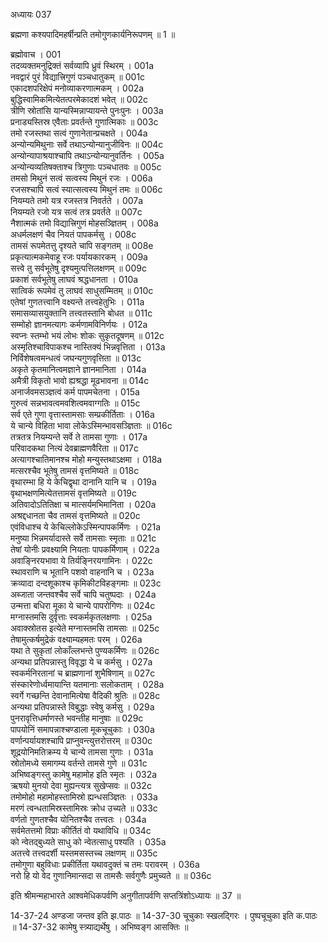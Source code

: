 अध्यायः 037

ब्रह्मणा कश्यपादिमहर्षीन्प्रति तमोगुणकार्यनिरूपणम् ॥ 1 ॥

ब्रह्मोवाच ।	001  
तदव्यक्तमनुद्रिक्तं सर्वव्यापि ध्रुवं स्थिरम् ।	001a  
नवद्वारं पुरं विद्यात्त्रिगुणं पञ्चधातुकम् ॥	001c  
एकादशपरिक्षेपं मनोव्याकरणात्मकम् ।	002a  
बुद्धिस्वामिकमित्येतत्परमेकादशं भवेत् ॥	002c  
त्रीणि स्रोतांसि यान्यस्मिन्नाप्यायन्ते पुनःपुनः ।	003a  
प्रनाड्यस्तिस्र एवैताः प्रवर्तन्ते गुणात्मिकाः ॥	003c  
तमो रजस्तथा सत्वं गुणानेतान्प्रचक्षते ।	004a  
अन्योन्यमिथुनाः सर्वे तथाऽन्योन्यानुजीविनः ॥	004c  
अन्योन्यापाश्रयाश्चापि तथाऽन्योन्यानुवर्तिनः ।	005a  
अन्योन्यव्यतिषक्ताश्च त्रिगुणाः पञ्चधातवः ॥	005c  
तमसो मिथुनं सत्वं सत्वस्य मिथुनं रजः ।	006a  
रजसश्चापि सत्वं स्यात्सत्वस्य मिथुनं तमः ॥	006c  
नियम्यते तमो यत्र रजस्तत्र निवर्तते ।	007a  
नियम्यते रजो यत्र सत्वं तत्र प्रवर्तते ॥	007c  
नैशात्मकं तमो विद्यात्त्रिगुणं मोहसञ्ज्ञितम् ।	008a  
अधर्मलक्षणं चैव नियतं पापकर्मसु ।	008c  
तामसं रूपमेतत्तु दृश्यते चापि सङ्गतम् ॥	008e  
प्रकृत्यात्मकमेवाहू रजः पर्यायकारकम् ।	009a  
सत्त्वे तु सर्वभूतेषु दृश्यमुत्पत्तिलक्षणम् ॥	009c  
प्रकाशं सर्वभूतेषु लाघवं श्रद्धधानता ।	010a  
सात्विकं रूपमेवं तु लाघवं साधुसम्मितम् ॥	010c  
एतेषां गुणतत्त्वानि वक्ष्यन्ते तत्त्वहेतुभिः ।	011a  
समासव्यासयुक्तानि तत्त्वतस्तानि बोधत ॥	011c  
सम्मोहो ज्ञानमत्यागः कर्मणामविनिर्णयः ।	012a  
स्वप्नः स्तम्भो भयं लोभः शोकः सुकृतदूषणम् ॥	012c  
अस्मृतिश्चाविपाकश्च नास्तिक्यं भिन्नवृत्तिता ।	013a  
निर्विशेषत्वमन्धत्वं जघन्यगुणवृत्तिता ॥	013c  
अकृते कृतमानित्वमज्ञाने ज्ञानमानिता ।	014a  
अमैत्री विकृतो भावो ह्यश्रद्धा मूढभावना ॥	014c  
अनार्जवमसञ्ज्ञत्वं कर्म पापमचेतना ।	015a  
गुरुत्वं सन्नभावत्वमवशित्वमवाग्गतिः ॥	015c  
सर्व एते गुणा वृत्तास्तामसाः सम्प्रकीर्तिताः ।	016a  
ये चान्ये विहिता भावा लोकेऽस्मिन्भावसञ्ज्ञिताः ॥	016c  
तत्रतत्र नियम्यन्ते सर्वे ते तामसा गुणाः ।	017a  
परिवादकथा नित्यं देवब्राह्मणवैरिता ॥	017c  
अत्यागश्चातिमानश्च मोहो मन्युस्तथाऽक्षमा ।	018a  
मत्सरश्चैव भूतेषु तामसं वृत्तमिष्यते ॥	018c  
वृथारम्भा हि ये केचिद्वृथा दानानि यानि च ।	019a  
वृथाभक्षणमित्येतत्तामसं वृत्तमिष्यते ॥	019c  
अतिवादोऽतितिक्षा च मात्सर्यमभिमानिता ।	020a  
अश्रद्दधानता चैव तामसं वृत्तमिष्यते ॥	020c  
एवंविधाश्च ये केचिल्लोकेऽस्मिन्पापकर्मिणः ।	021a  
मनुष्या भिन्नमर्यादास्ते सर्वे तामसाः स्मृताः ॥	021c  
तेषां योनीः प्रवक्ष्यामि नियताः पापकर्मिणाम् ।	022a  
अवाङ्निरयभावा ये तिर्यङ्निरयगामिनः ।	022c  
स्थावराणि च भूतानि पशवो वाहनानि च ।	023a  
क्रव्यादा दन्दशूकाश्च कृमिकीटविहङ्गमाः ॥	023c  
अब्जाता जन्तवश्चैव सर्वे चापि चतुष्पदाः ।	024a  
उन्मत्ता बधिरा मूका ये चान्ये पापरोगिणः ॥	024c  
मग्नास्तमसि दुर्वृत्ताः स्वकर्मकृतलक्षणाः ।	025a  
अवाक्स्रोतस इत्येते मग्नास्तमसि तामसाः ॥	025c  
तेषामुत्कर्षमुद्रेकं वक्ष्याम्यहमतः परम् ।	026a  
यथा ते सुकृतां लोकाँल्लभन्ते पुण्यकर्मिणः ॥	026c  
अन्यथा प्रतिपन्नास्तु विवृद्धा ये च कर्मसु ।	027a  
स्वकर्मनिरतानां च ब्राह्मणानां शुभैषिणाम् ॥	027c  
संस्कारेणोर्ध्वमायान्ति यतमानाः सलोकताम् ।	028a  
स्वर्गे गच्छन्ति देवानामित्येषा वैदिकी श्रुतिः ॥	028c  
अन्यथा प्रतिपन्नास्ते विबुद्धाः स्वेषु कर्मसु ।	029a  
पुनरावृत्तिधर्माणस्ते भवन्तीह मानुषाः ॥	029c  
पापयोनिं समापन्नाश्चण्डाला मूकचूचुकाः ।	030a  
वर्णान्पर्यायशश्चापि प्राप्नुवन्त्युत्तरोत्तरम् ॥	030c  
शूद्रयोनिमतिक्रम्य ये चान्ये तामसा गुणाः ।	031a  
स्रोतोमध्ये समागम्य वर्तन्ते तामसे गुणे ॥	031c  
अभिष्वङ्गस्तु कामेषु महामोह इति स्मृतः ।	032a  
ऋषयो मुनयो देवा मुह्यन्त्यत्र सुखेप्सवः ॥	032c  
तमोमोहो महामोहस्तामिस्रो ह्यन्धसञ्ज्ञितः ।	033a  
मरणं त्वन्धतामिस्रस्तामिस्रः क्रोध उच्यते ॥	033c  
वर्णतो गुणतश्चैव योनितश्चैव तत्त्वतः ।	034a  
सर्वमेतत्तमो विप्राः कीर्तितं वो यथाविधि ॥	034c  
को न्वेतद्बुध्यते साधु को न्वेतत्साधु पश्यति ।	035a  
अतत्त्वे तत्त्वदर्शी यस्तमसस्तच्च लक्षणम् ॥	035c  
तमोगुणा बहुविधाः प्रकीर्तिता यथावदुक्तं च तमः परावरम् ।	036a  
नरो हि यो वेद गुणानिमान्सदा स तामसैः सर्वगुणैः प्रमुच्यते ॥ ॥	036c  

इति श्रीमन्महाभारते आश्वमेधिकपर्वणि अनुगीतापर्वणि सप्तत्रिंशोऽध्यायः ॥ 37 ॥

14-37-24 अण्डजा जन्तव इति झ.पाठः ॥ 14-37-30 चूचुकाः स्खलद्गिरः । पुष्पचूचुका इति क.पाठः ॥ 14-37-32 कामेषु स्त्र्याद्यर्थेषु । अभिष्वङ्ग आसक्तिः ॥ 
